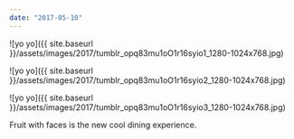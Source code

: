 ```yaml
---
date: "2017-05-10"
---
```


![yo yo]({{ site.baseurl }}/assets/images/2017/tumblr_opq83mu1oO1r16syio1_1280-1024x768.jpg)

![yo yo]({{ site.baseurl }}/assets/images/2017/tumblr_opq83mu1oO1r16syio2_1280-1024x768.jpg)

![yo yo]({{ site.baseurl }}/assets/images/2017/tumblr_opq83mu1oO1r16syio3_1280-1024x768.jpg)

Fruit with faces is the new cool dining experience.

